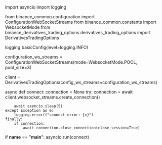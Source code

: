 import asyncio
import logging

from binance_common.configuration import ConfigurationWebSocketStreams
from binance_common.constants import WebsocketMode
from binance_derivatives_trading_options.derivatives_trading_options import DerivativesTradingOptions

logging.basicConfig(level=logging.INFO)

configuration_ws_streams = ConfigurationWebSocketStreams(mode=WebsocketMode.POOL, pool_size=3)

client = DerivativesTradingOptions(config_ws_streams=configuration_ws_streams)


async def connect:
    connection = None
    try:
        connection = await client.websocket_streams.create_connection()

        await asyncio.sleep(5)
    except Exception as e:
        logging.error(f"connect error: {e}")
    finally:
        if connection:
            await connection.close_connection(close_session=True)


if __name__ == "__main__":
    asyncio.run(connect)
